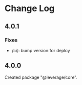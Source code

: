 # Change Log

## 4.0.1

### Fixes

- _(ci)_: bump version for deploy


## 4.0.0

Created package "@leverage/core".

